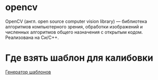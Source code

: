 # opencv
OpenCV (англ. open source computer vision library) — библиотека алгоритмов компьютерного зрения, обработки изображений и численных алгоритмов общего назначения с открытым кодом. Реализована на Си/C++.

# Где взять шаблон для калибовки
[Генератор шаблонов](https://calib.io/pages/camera-calibration-pattern-generator) 

